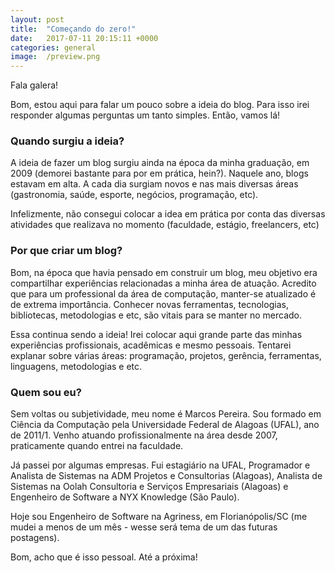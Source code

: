 ```yaml
---
layout: post
title:  "Começando do zero!"
date:   2017-07-11 20:15:11 +0000
categories: general
image:  /preview.png
---
```


Fala galera!

Bom, estou aqui para falar um pouco sobre a ideia do blog. Para isso irei responder algumas perguntas um tanto simples. Então, vamos lá!

### Quando surgiu a ideia?

A ideia de fazer um blog surgiu ainda na época da minha graduação, em 2009 (demorei bastante para por em prática, hein?). Naquele ano, blogs estavam em alta. A cada dia surgiam novos e nas mais diversas áreas (gastronomia, saúde, esporte, negócios, programação, etc).

Infelizmente, não consegui colocar a idea em prática por conta das diversas atividades que realizava no momento (faculdade, estágio, freelancers, etc)

### Por que criar um blog?

Bom, na época que havia pensado em construir um blog, meu objetivo era compartilhar experiências relacionadas a minha área de atuação. Acredito que para um professional da área de computação, manter-se atualizado é de extrema importância. Conhecer novas ferramentas, tecnologias, bibliotecas, metodologias e etc, são vitais para se manter no mercado.

Essa continua sendo a ideia! Irei colocar aqui grande parte das minhas experiências profissionais, acadêmicas e mesmo pessoais. Tentarei explanar sobre várias áreas: programação, projetos, gerência, ferramentas, linguagens, metodologias e etc.

### Quem sou eu?

Sem voltas ou subjetividade, meu nome é Marcos Pereira. Sou formado em Ciência da Computação pela Universidade Federal de Alagoas (UFAL), ano de 2011/1. Venho atuando profissionalmente na área desde 2007, praticamente quando entrei na faculdade.

Já passei por algumas empresas. Fui estagiário na UFAL, Programador e Analista de Sistemas na ADM Projetos e Consultorias (Alagoas), Analista de Sistemas na Oolah Consultoria e Serviços Empresariais (Alagoas) e Engenheiro de Software a NYX Knowledge (São Paulo).

Hoje sou Engenheiro de Software na Agriness, em Florianópolis/SC (me mudei a menos de um mês - wesse será tema de um das futuras postagens).

Bom, acho que é isso pessoal. Até a próxima!
